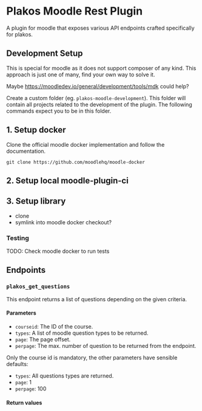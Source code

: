 # Plakos Moodle Rest Plugin

A plugin for moodle that exposes various API endpoints crafted specifically for plakos.

## Development Setup

This is special for moodle as it does not support composer of any kind. This approach is just one
of many, find your own way to solve it.

Maybe https://moodledev.io/general/development/tools/mdk could help?

Create a custom folder (eg. `plakos-moodle-development`). This folder will contain all projects related to the 
development of the plugin. The following commands expect you to be in this folder.

## 1. Setup docker

Clone the official moodle docker implementation and follow the documentation.

```
git clone https://github.com/moodlehq/moodle-docker
```

## 2. Setup local moodle-plugin-ci

## 3. Setup library

 - clone
 - symlink into moodle docker checkout?


### Testing

TODO: Check moodle docker to run tests

## Endpoints

### `plakos_get_questions`

This endpoint returns a list of questions depending on the given criteria.

#### Parameters

 - `courseid`: The ID of the course.
 - `types`: A list of moodle question types to be returned.
 - `page`: The page offset.
 - `perpage`: The max. number of question to be returned from the endpoint.

Only the course id is mandatory, the other parameters have sensible defaults:

 - `types`: All questions types are returned.
 - `page`: 1
 - `perpage`: 100

#### Return values

